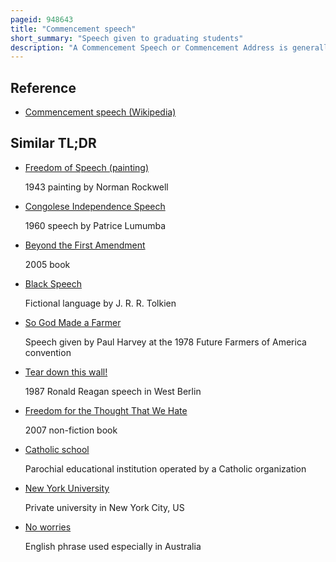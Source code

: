 ```yaml
---
pageid: 948643
title: "Commencement speech"
short_summary: "Speech given to graduating students"
description: "A Commencement Speech or Commencement Address is generally a Speech delivered to graduating Students at a University although the Term is also used for secondary Schools and in similar Institutions around the World."
---
```


## Reference

- [Commencement speech (Wikipedia)](https://en.wikipedia.org/?curid=948643)

## Similar TL;DR

- [Freedom of Speech (painting)](/tldr/en/freedom-of-speech-painting)

  1943 painting by Norman Rockwell

- [Congolese Independence Speech](/tldr/en/congolese-independence-speech)

  1960 speech by Patrice Lumumba

- [Beyond the First Amendment](/tldr/en/beyond-the-first-amendment)

  2005 book

- [Black Speech](/tldr/en/black-speech)

  Fictional language by J. R. R. Tolkien

- [So God Made a Farmer](/tldr/en/so-god-made-a-farmer)

  Speech given by Paul Harvey at the 1978 Future Farmers of America convention

- [Tear down this wall!](/tldr/en/tear-down-this-wall)

  1987 Ronald Reagan speech in West Berlin

- [Freedom for the Thought That We Hate](/tldr/en/freedom-for-the-thought-that-we-hate)

  2007 non-fiction book

- [Catholic school](/tldr/en/catholic-school)

  Parochial educational institution operated by a Catholic organization

- [New York University](/tldr/en/new-york-university)

  Private university in New York City, US

- [No worries](/tldr/en/no-worries)

  English phrase used especially in Australia
